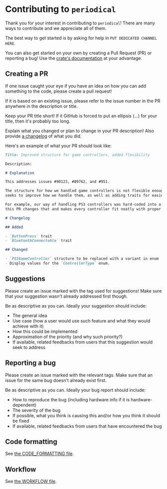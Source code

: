 # Contributing to `periodical`

Thank you for your interest in contributing to `periodical`! There are many ways to contribute and we appreciate
all of them.

The best way to get started is by asking for help in `PUT DEDICATED CHANNEL HERE`.

You can also get started on your own by creating a Pull Request (PR) or reporting a bug!
Use the [crate's documentation](https://docs.rs/periodical) at your advantage.

## Creating a PR

If one issue caught your eye if you have an idea on how you can add something to the code, please create a pull request!

If it is based on an existing issue, please refer to the issue number in the PR anywhere in the description or title.

Keep your PR title short! If it GitHub is forced to put an ellipsis (...) for your title, then it's probably too long.

Explain what you changed or plan to change in your PR description!
Also provide [a changelog](https://keepachangelog.com/en/1.1.0/) of what you did.

Here's an example of what your PR should look like:

```md
Title: Improved structure for game controllers, added flexibility

Description:

# Explanation

This addresses issues #90123, #89762, and #951.

The structure for how we handled game controllers is not flexible enough and has an outdated structure, this PR
seeks to improve how we handle them, as well as adding traits for easier third-party implementations.

For example, our way of handling PS3 controllers was hard-coded into a single structure that didn't fit with the rest,
this PR changes that and makes every controller fit neatly with proper trait implementations and new-types.

# Changelog

## Added

- `ButtonPress` trait
- `BluetoothConnectable` trait

## Changed

- `PS3GameController` structure to be replaced with a variant in enum `ControllerType`: `PlayStation(3)`.
- Display values for the `ControllerType` enum.
```

## Suggestions

Please create an issue marked with the tag used for suggestions! Make sure that your suggestion wasn't already
addressed first though.

Be as descriptive as you can. Ideally your suggestion should include:

- The general idea
- Use case (how a user would use such feature and what they would achieve with it)
- How this could be implemented
- Approximation of the priority (and why such priority?)
- If available, related feedbacks from users that this suggestion would seek to address

## Reporting a bug

Please create an issue marked with the relevant tags. Make sure that an issue for the same bug doesn't already
exist first.

Be as descriptive as you can. Ideally your bug report should include:

- How to reproduce the bug (including hardware info if it is hardware-dependent)
- The severity of the bug
- If possible, what you think is causing this and/or how you think it should be fixed
- If available, related feedbacks from users that have encountered the bug

## Code formatting

See [the CODE_FORMATTING file](CODE_FORMATTING.md).

## Workflow

See [the WORKFLOW file](WORKFLOW.md).
